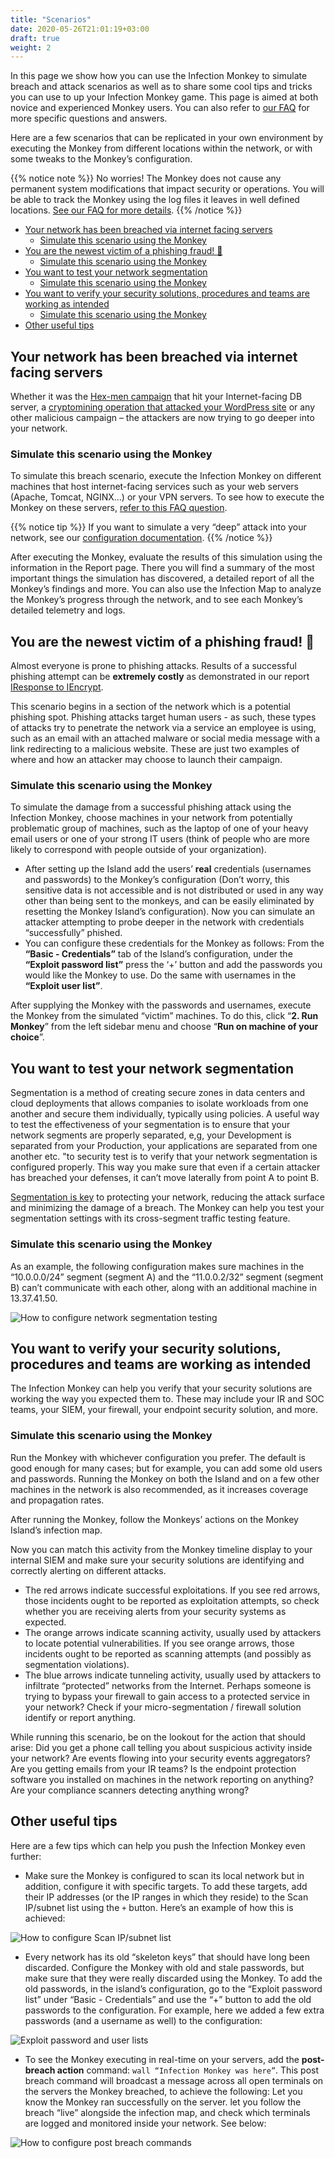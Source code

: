 ```yaml
---
title: "Scenarios"
date: 2020-05-26T21:01:19+03:00
draft: true
weight: 2
---
```


In this page we show how you can use the Infection Monkey to simulate breach and attack scenarios as well as to share some cool tips and tricks you can use to up your Infection Monkey game. This page is aimed at both novice and experienced Monkey users. You can also refer to [our FAQ](../../faq) for more specific questions and answers.

Here are a few scenarios that can be replicated in your own environment by executing the Monkey from different locations within the network, or with some tweaks to the Monkey’s configuration.

{{% notice note %}}
No worries! The Monkey does not cause any permanent system modifications that impact security or operations. You will be able to track the Monkey using the log files it leaves in well defined locations. [See our FAQ for more details](../faq).
{{% /notice %}}

- [Your network has been breached via internet facing servers](#your-network-has-been-breached-via-internet-facing-servers)
  - [Simulate this scenario using the Monkey](#simulate-this-scenario-using-the-monkey)
- [You are the newest victim of a phishing fraud! 🎣](#you-are-the-newest-victim-of-a-phishing-fraud)
  - [Simulate this scenario using the Monkey](#simulate-this-scenario-using-the-monkey-1)
- [You want to test your network segmentation](#you-want-to-test-your-network-segmentation)
  - [Simulate this scenario using the Monkey](#simulate-this-scenario-using-the-monkey-2)
- [You want to verify your security solutions, procedures and teams are working as intended](#you-want-to-verify-your-security-solutions-procedures-and-teams-are-working-as-intended)
  - [Simulate this scenario using the Monkey](#simulate-this-scenario-using-the-monkey-3)
- [Other useful tips](#other-useful-tips)

## Your network has been breached via internet facing servers

Whether it was the [Hex-men campaign](https://www.guardicore.com/2017/12/beware-the-hex-men/) that hit your Internet-facing DB server, a [cryptomining operation that attacked your WordPress site](https://www.guardicore.com/2018/06/operation-prowli-traffic-manipulation-cryptocurrency-mining-2/) or any other malicious campaign – the attackers are now trying to go deeper into your network.

### Simulate this scenario using the Monkey

To simulate this breach scenario, execute the Infection Monkey on different machines that host  internet-facing services such as your web servers (Apache, Tomcat, NGINX…) or your VPN servers. To see how to execute the Monkey on these servers, [refer to this FAQ question](../../faq#after-ive-set-up-monkey-island-how-can-i-execute-the-monkey).

{{% notice tip %}}
If you want to simulate a very “deep” attack into your network, see our [configuration documentation](../configuration).
{{% /notice %}}

After executing the Monkey, evaluate the results of this simulation using the information in the Report page. There you will find a summary of the most important things the simulation has discovered, a detailed report of all the Monkey’s findings and more. You can also use the Infection Map to analyze the Monkey’s progress through the network, and to see each Monkey’s detailed telemetry and logs.

## You are the newest victim of a phishing fraud! 🎣

Almost everyone is prone to phishing attacks. Results of a successful phishing attempt can be **extremely costly** as demonstrated in our report [IResponse to IEncrypt](https://www.guardicore.com/2019/04/iresponse-to-iencrypt/).

This scenario begins in a section of the network which is a potential phishing spot. Phishing attacks target human users - as such, these types of attacks try to penetrate the network via a service an employee is using, such as an email with an attached malware or social media message with a link redirecting to a malicious website. These are just two examples of where and how an attacker may choose to launch their campaign.

### Simulate this scenario using the Monkey

To simulate the damage from a successful phishing attack using the Infection Monkey, choose machines in your network from potentially problematic group of machines, such as the laptop of one of your heavy email users or one of your strong IT users (think of people who are more likely to correspond with people outside of your organization).

- After setting up the Island add the users’ **real** credentials (usernames and passwords) to the Monkey’s configuration (Don’t worry, this sensitive data is not accessible and is not distributed or used in any way other than being sent to the monkeys, and can be easily eliminated by resetting the Monkey Island’s configuration). Now you can simulate an attacker attempting to probe deeper in the network with credentials “successfully” phished.
- You can configure these credentials for the Monkey as follows:
From the **“Basic - Credentials”** tab of the Island’s configuration, under the **“Exploit password list”** press the ‘+’ button and add the passwords you would like the Monkey to use. Do the same with usernames in the **“Exploit user list”**.

After supplying the Monkey with the passwords and usernames, execute the Monkey from the simulated “victim” machines. To do this, click “**2. Run Monkey**” from the left sidebar menu and choose “**Run on machine of your choice**”.

## You want to test your network segmentation

Segmentation is a method of creating secure zones in data centers and cloud deployments that allows companies to isolate workloads from one another and secure them individually, typically using policies. A useful way to test the effectiveness of your segmentation is to ensure that your network segments are properly separated, e,g, your Development is separated from your Production, your applications are separated from one another etc. "to security test is to verify that your network segmentation is configured properly. This way you make sure that even if a certain attacker has breached your defenses, it can’t move laterally from point A to point B.

[Segmentation is key](https://www.guardicore.com/use-cases/micro-segmentation/) to protecting your network, reducing the attack surface and minimizing the damage of a breach. The Monkey can help you test your segmentation settings with its cross-segment traffic testing feature.

### Simulate this scenario using the Monkey

As an example, the following configuration makes sure machines in the “10.0.0.0/24” segment (segment A) and the “11.0.0.2/32” segment (segment B) can’t communicate with each other, along with an additional machine in 13.37.41.50.

![How to configure network segmentation testing](/images/usage/scenarios/segmentation-config.png "How to configure network segmentation testing")

## You want to verify your security solutions, procedures and teams are working as intended

The Infection Monkey can help you verify that your security solutions are working the way you expected them to. These may include your IR and SOC teams, your SIEM, your firewall, your endpoint security solution, and more.

### Simulate this scenario using the Monkey

Run the Monkey with whichever configuration you prefer. The default is good enough for many cases; but for example, you can add some old users and passwords. Running the Monkey on both the Island and on a few other machines in the network is also recommended, as it increases coverage and propagation rates.

After running the Monkey, follow the Monkeys’ actions on the Monkey Island’s infection map.

Now you can match this activity from the Monkey timeline display to your internal SIEM and make sure your security solutions are identifying and correctly alerting on different attacks.

- The red arrows indicate successful exploitations. If you see red arrows, those incidents ought to be reported as exploitation attempts, so check whether you are receiving alerts from your security systems as expected.
- The orange arrows indicate scanning activity, usually used by attackers to locate potential vulnerabilities. If you see orange arrows, those incidents ought to be reported as scanning attempts (and possibly as segmentation violations).
- The blue arrows indicate tunneling activity, usually used by attackers to infiltrate “protected” networks from the Internet. Perhaps someone is trying to bypass your firewall to gain access to a protected service in your network? Check if your micro-segmentation / firewall solution identify or report anything.

While running this scenario, be on the lookout for the action that should arise: Did you get a phone call telling you about suspicious activity inside your network? Are events flowing into your security events aggregators? Are you getting emails from your IR teams? Is the endpoint protection software you installed on machines in the network reporting on anything? Are your compliance scanners detecting anything wrong?

## Other useful tips

Here are a few tips which can help you push the Infection Monkey even further:

- Make sure the Monkey is configured to scan its local network but in addition, configure it with specific targets. To add these targets, add their IP addresses (or the IP ranges in which they reside) to the Scan IP/subnet list using the `+` button. Here’s an example of how this is achieved:

![How to configure Scan IP/subnet list](/images/usage/scenarios/scan-list-config.png "How to configure Scan IP/subnet list")

- Every network has its old “skeleton keys” that should have long been discarded. Configure the Monkey with old and stale passwords, but make sure that they were really discarded using the Monkey. To add the old passwords, in the island’s configuration, go to the “Exploit password list” under “Basic - Credentials” and use the “+” button to add the old passwords to the configuration. For example, here we added a few extra passwords (and a username as well) to the configuration:

![Exploit password and user lists](/images/usage/scenarios/user-password-lists.png "Exploit password and user lists")

- To see the Monkey executing in real-time on your servers, add the **post-breach action** command: `wall “Infection Monkey was here”`. This post breach command will broadcast a message across all open terminals on the servers the Monkey breached, to achieve the following: Let you know the Monkey ran successfully on the server. let you follow the breach “live” alongside the infection map, and check which terminals are logged and monitored inside your network. See below:

![How to configure post breach commands](/images/usage/scenarios/pba-example.png "How to configure post breach commands.")
